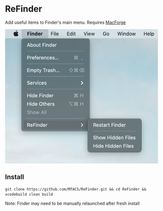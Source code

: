 # ReFinder

Add useful items to Finder's main menu. Requires [MacForge](https://www.macenhance.com/macforge.html)

![refinder](https://github.com/MTACS/ReFinder/blob/main/Assets/refinder.png)

## Install

```git clone https://github.com/MTACS/ReFinder.git && cd ReFinder && xcodebuild clean build```

Note: Finder may need to be manually relaunched after fresh install


